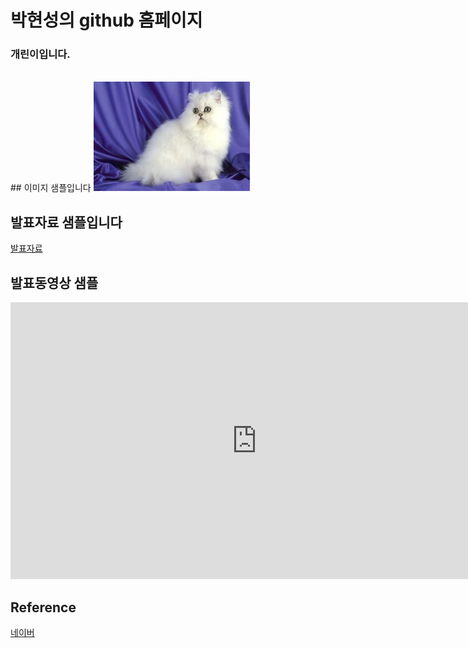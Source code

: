# 박현성의 github 홈페이지
### 개린이입니다.

<br>
## 이미지 샘플입니다
<img src="image.jpg" /><br>

## 발표자료 샘플입니다
[발표자료](/sample.pptx) <br>

## 발표동영상 샘플
<iframe width="788" height="443" src="https://www.youtube.com/embed/UoB_VNIctcc" title="YouTube video player" frameborder="0" allow="accelerometer; autoplay; clipboard-write; encrypted-media; gyroscope; picture-in-picture" allowfullscreen></iframe><br>

## Reference
[네이버](https://www.naver.com/)



